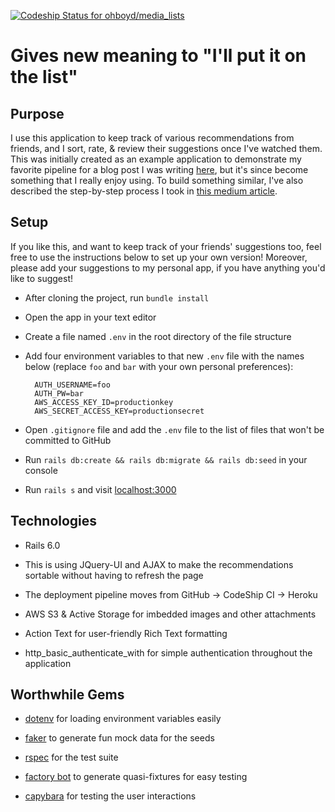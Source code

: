 [![Codeship Status for ohboyd/media_lists](https://app.codeship.com/projects/939d7e40-87d8-0137-df2d-7ae0221081ae/status?branch=master)](https://app.codeship.com/projects/354250)

# Gives new meaning to "I'll put it on the list" 

## Purpose

I use this application to keep track of various recommendations from friends, and I sort, rate, & review their suggestions once I've watched them. This was initially created as an example application to demonstrate my favorite pipeline for a blog post I was writing [here](https://medium.com/@oh_boyd/from-a-new-app-to-deployment-using-postgres-rspec-github-heroku-and-codeship-aa80a020da10), but it's since become something that I really enjoy using. To build something similar, I've also described the step-by-step process I took in [this medium article](https://medium.com/@oh_boyd/the-movie-list-an-application-to-prove-that-im-probably-going-to-get-around-to-watching-the-7fe35c1cdf03).

## Setup

If you like this, and want to keep track of your friends' suggestions too, feel free to use the instructions below to set up your own version! Moreover, please add your suggestions to my personal app, if you have anything you'd like to suggest! 

- After cloning the project, run `bundle install`

- Open the app in your text editor

- Create a file named `.env` in the root directory of the file structure

- Add four environment variables to that new `.env` file with the names below (replace `foo` and `bar` with your own personal preferences):

  ```
    AUTH_USERNAME=foo
    AUTH_PW=bar
    AWS_ACCESS_KEY_ID=productionkey
    AWS_SECRET_ACCESS_KEY=productionsecret
  ```

- Open `.gitignore` file and add the `.env` file to the list of files that won't be committed to GitHub

- Run `rails db:create && rails db:migrate && rails db:seed` in your console

- Run `rails s` and visit [localhost:3000](http://localhost:3000)

## Technologies

- Rails 6.0

- This is using JQuery-UI and AJAX to make the recommendations sortable without having to refresh the page

- The deployment pipeline moves from GitHub -> CodeShip CI -> Heroku

- AWS S3 & Active Storage for imbedded images and other attachments

- Action Text for user-friendly Rich Text formatting

- http_basic_authenticate_with for simple authentication throughout the application

## Worthwhile Gems

- [dotenv](https://github.com/bkeepers/dotenv) for loading environment variables easily

- [faker](https://github.com/faker-ruby/faker) to generate fun mock data for the seeds

- [rspec](https://github.com/rspec/rspec-rails) for the test suite

- [factory bot](https://github.com/thoughtbot/factory_bot_rails) to generate quasi-fixtures for easy testing

- [capybara](https://github.com/teamcapybara/capybara) for testing the user interactions
